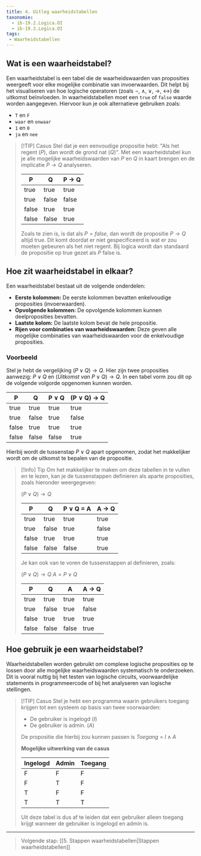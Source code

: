 ```yaml
---
title: 4. Uitleg waarheidstabellen
taxonomie:
  - ib-19.2.Logica.OI
  - ib-19.3.Logica.OI
tags:
 - Waarheidstabellen
---
```


## Wat is een waarheidstabel?
Een waarheidstabel is een tabel die de waarheidswaarden van proposities weergeeft voor elke mogelijke combinatie van invoerwaarden. Dit helpt bij het visualiseren van hoe logische operatoren (zoals $\neg, \ \wedge, \ \vee, \ \to, \ \leftrightarrow$) de uitkomst beïnvloeden. In waarheidstabellen moet een `true` of `false` waarde worden aangegeven. Hiervoor kun je ook alternatieve gebruiken zoals: 
- `T` en `F`
- `waar` en `onwaar`
- `1` en `0`
- `ja` en `nee`

> [!TIP] Casus
> Stel dat je een eenvoudige propositie hebt: "Als het regent ($P$), dan wordt de grond nat ($Q$)". Met een waarheidstabel kun je alle mogelijke waarheidswaarden van $P$ en $Q$ in kaart brengen en de implicatie $P \to Q$ analyseren.
> 
> |P|Q|P → Q|
> |---|---|---|
> |true|true|true|
> |true|false|false|
> |false|true|true|
> |false|false|true|
> 
> Zoals te zien is, is dat als $P = false$, dan wordt de propositie $P \to Q$ altijd true. Dit komt doordat er niet gespecificeerd is wat er zou moeten gebeuren als het niet regent. Bij logica wordt dan standaard de propositie op true gezet als $P$ false is.

## Hoe zit waarheidstabel in elkaar?
Een waarheidstabel bestaat uit de volgende onderdelen:
- **Eerste kolommen:** De eerste kolommen bevatten enkelvoudige proposities (invoerwaarden).
- **Opvolgende kolommen:** De opvolgende kolommen kunnen deelproposities bevatten.
- **Laatste kolom:** De laatste kolom bevat de hele propositie.
- **Rijen voor combinaties van waarheidswaarden:** Deze geven alle mogelijke combinaties van waarheidswaarden voor de enkelvoudige proposities.

### Voorbeeld
Stel je hebt de vergelijking $(P \vee Q) \to Q$. Hier zijn twee proposities aanwezig: $P \vee Q$ en $(Uitkomst \ van \ P \vee Q) \to Q$. In een tabel vorm zou dit op de volgende volgorde opgenomen kunnen worden.

| P     | Q     | P ∨ Q | (P ∨ Q) → Q |
| ----- | ----- | ----- | ----------- |
| true  | true  | true  | true        |
| true  | false | true  | false       |
| false | true  | true  | true        |
| false | false | false | true        |

Hierbij wordt de tussenstap $P \vee Q$ apart opgenomen, zodat het makkelijker wordt om de uitkomst te bepalen van de propositie.

> [!info] Tip
> Om het makkelijker te maken om deze tabellen in te vullen en te lezen, kan je de tussenstappen definieren als aparte proposities, zoals hieronder weergegeven:
> 
> $(P \vee Q) \to Q$
> 
> | P     | Q     | P ∨ Q = A | A → Q |
> | ----- | ----- | ----- | ----------- |
> | true  | true  | true  | true        |
> | true  | false | true  | false       |
> | false | true  | true  | true        |
> | false | false | false | true        |
> 
> Je kan ook van te voren de tussenstappen al definieren, zoals:
> 
> $(P \vee Q) \to Q$
> $A = P \vee Q$
> 
> | P     | Q     |  A | A → Q |
> | ----- | ----- | ----- | ----------- |
> | true  | true  | true  | true        |
> | true  | false | true  | false       |
> | false | true  | true  | true        |
> | false | false | false | true        |

## Hoe gebruik je een waarheidstabel?
Waarheidstabellen worden gebruikt om complexe logische proposities op te lossen door alle mogelijke waarheidswaarden systematisch te onderzoeken. Dit is vooral nuttig bij het testen van logische circuits, voorwaardelijke statements in programmeercode of bij het analyseren van logische stellingen.

> [!TIP] Casus
> Stel je hebt een programma waarin gebruikers toegang krijgen tot een systeem op basis van twee voorwaarden:
> - De gebruiker is ingelogd ($I$)
> - De gebruiker is admin. ($A$)
> 
> De propositie die hierbij zou kunnen passen is $Toegang \ = \  I \wedge A$
> 
> **Mogelijke uitwerking van de casus**
> 
> | Ingelogd | Admin  | Toegang |
> | -------- | -----  | ------- |
> | F     | F    | F    |
> | F     | T   | F   |
> | T     | F    | F   |
> | T     | T  | T   |
>
> Uit deze tabel is dus af te leiden dat een gebruiker alleen toegang krijgt wanneer de gebruiker is ingelogd en admin is. 

---

> Volgende stap: [[5. Stappen waarheidstabellen|Stappen waarheidstabellen]]
